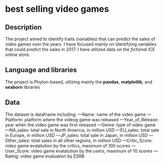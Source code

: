 # best selling video games

## Description
The project aimed to identify traits (variables) that can predict the sales of video games over the years. I have focused mainly on identifying variables that could predict the sales in 2017. I have utilized data on the *fictional* ICE online store.

## Language and libraries
The project is Phyton-based, utilzing mainly the **pandas**, **matplotlib**, and **seaborn** libraries

## Data
The dataset is dataframe including:
—Name: name of the video game
—Platform: platform where the videog game was released
—Year_of_Release: year when the video game was first released
—Genre: type of video game
—NA_sales: total sale in North America, in million USD
—EU_sales: total sale in Europe, in million USD
—JP_sales: total sale in Japan, in million USD
—Other_sales: total sales in all other regions, in million USD
—Critic_Score: video game evalatution by the critics, maximum of 100 scores
—User_Score: video game evalatution by the users, maximum of 10 scores
—Rating: video game evaluation by ESRB
